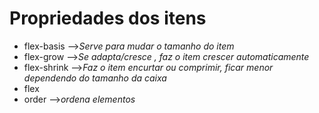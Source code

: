 # Propriedades dos itens

- flex-basis -->*Serve para mudar o tamanho do item*
- flex-grow -->*Se adapta/cresce , faz o item crescer automaticamente*
- flex-shrink -->*Faz o item encurtar ou comprimir, ficar menor dependendo do tamanho da caixa*
- flex
- order -->*ordena elementos*

